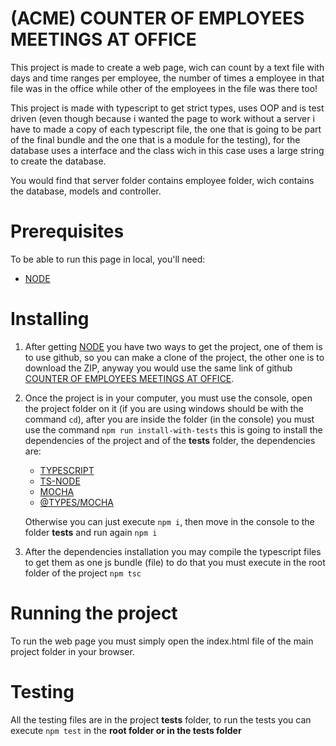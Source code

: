 # (ACME) COUNTER OF EMPLOYEES MEETINGS AT OFFICE
This project is made to create a web page, wich can count by a text file with days and time ranges per employee, the number of times a employee in that file was in the office while other of the employees in the file was there too!

This project is made with typescript to get strict types, uses OOP and is test driven (even though because i wanted the page to work without a server i have to made a copy of each typescript file, the one that is going to be part of the final bundle and the one that is a module for the testing), for the database uses a interface and the class wich in this case uses a large string to create the database.

You would find that server folder contains employee folder, wich contains the database, models and controller.
# Prerequisites
To be able to run this page in local, you'll need:

- [NODE](https://nodejs.org/es/)

# Installing
1. After getting [NODE](https://nodejs.org/es/) you have two ways to get the project, one of them is to use github, so you can make a clone of the project, the other one is to download the ZIP, anyway you would use the same link of github [COUNTER OF EMPLOYEES MEETINGS AT OFFICE](https://github.com/videnacry/COUNTER-OF-EMPLOYEES-MEETINGS-AT-OFFICE.git).
2. Once the project is in your computer, you must use the console, open the project folder on it (if you are using windows should be with the command ```cd```), after you are inside the folder (in the console) you must use the command ```npm run install-with-tests``` this is going to install the dependencies of the project and of the **tests** folder, the dependencies are:
    - [TYPESCRIPT](https://www.typescriptlang.org/id/download)
    - [TS-NODE](https://www.npmjs.com/package/ts-node)
    - [MOCHA](https://mochajs.org/)
    - [@TYPES/MOCHA](https://www.npmjs.com/package/@types/mocha)

    Otherwise you can just execute ```npm i```, then move in the console to the folder **tests** and run again ```npm i```
3. After the dependencies installation you may compile the typescript files to get them as one js bundle (file) to do that you must execute in the root folder of the project ```npm tsc```
# Running the project
To run the web page you must simply open the index.html file of the main project folder in your browser.
# Testing
All the testing files are in the project **tests** folder, to run the tests you can execute ```npm test``` in the **root folder or in the tests folder**

